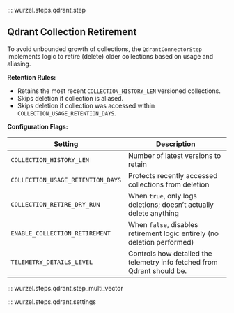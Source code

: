 ::: wurzel.steps.qdrant.step

## Qdrant Collection Retirement

To avoid unbounded growth of collections, the `QdrantConnectorStep` implements logic to retire (delete) older collections based on usage and aliasing.

**Retention Rules:**

- Retains the most recent `COLLECTION_HISTORY_LEN` versioned collections.
- Skips deletion if collection is aliased.
- Skips deletion if collection was accessed within `COLLECTION_USAGE_RETENTION_DAYS`.

**Configuration Flags:**

| Setting                           | Description                                                              |
|-----------------------------------|--------------------------------------------------------------------------|
| `COLLECTION_HISTORY_LEN`          | Number of latest versions to retain                                      |
| `COLLECTION_USAGE_RETENTION_DAYS` | Protects recently accessed collections from deletion                     |
| `COLLECTION_RETIRE_DRY_RUN`       | When `true`, only logs deletions; doesn’t actually delete anything       |
| `ENABLE_COLLECTION_RETIREMENT`    | When `false`, disables retirement logic entirely (no deletion performed) |
| `TELEMETRY_DETAILS_LEVEL`         | Controls how detailed the telemetry info fetched from Qdrant should be.  |


::: wurzel.steps.qdrant.step_multi_vector

::: wurzel.steps.qdrant.settings

